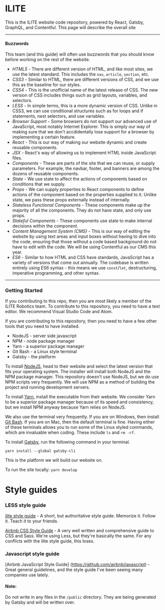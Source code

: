 # ILITE
This is the ILITE website code repository, powered by React, Gatsby, GraphQL, and Contentful. This page will describe the overall site

****

#### Buzzwords
This team (and this guide) will often use buzzwords that you should know before working on the rest of the website.

* *HTML5* - There are different version of HTML, and like most sites, we use the latest standard. This includes the `nav`, `article`, `section`, etc.
* *CSS3* - Similar to HTML, there are different versions of CSS, and we use this as the baseline for our styles.
* *CSS4* - This is the unofficial name of the latest release of CSS. The new version of CSS includes things such as grid layouts, variables, and selectors.
* *LESS* - In simple terms, this is a more dynamic version of CSS. Unlike in CSS3, we can use conditional structures such as for loops and if statements, nest selectors, and use variables.
* *Browser Support* - Some browsers do not support our advanced use of JavaScript, most notably Internet Explorer. This is simply our way of making sure that we don't accdidentally lose support for a browser by implementing a certain feature.
* *React* - This is our way of making our website dynamic and create reusable components.
* *JSX* - React's way of allowing us to implement HTML inside JavaScript files.
* *Components* - These are parts of the site that we can reuse, or supply parameters. For example, the navbar, footer, and banners are among the dozens of reusable components.
* *State* - We use state to affect the actions of components based on conditions that we supply.
* *Props* - We can supply properties to React components to define actions of the component based on the properties supplied to it. Unlike state, we pass these props externally instead of internally.
* *Stateless Functional Components* - These components make up the majority of all the components. They do not have state, and only use props.
* *Stateful Components* - These components use state to make internal decisions within the component.
* *Content Management System (CMS)* - This is our way of editing the website by using text areas and input boxes without having to dive into the code, ensuring that those without a code based background do not have to edit with the code. We will be using Contentful as our CMS this year.
* *ES6* - Similar to how HTML and CSS have standards, JavaScript has a variety of versions that come out annually. The codebase is written entirely using ES6 syntax - this means we use `const`/`let`, destructuring, imperative programming, and other syntax.

***

### Getting Started
If you contributing to this repo, then you are most likely a member of the ILITE Robotics team. To contribute to this repository, you need to have a text editor. We recommend Visual Studio Code and Atom.

If you are contributing to this repository, then you need to have a few other tools that you need to have installed.
* NodeJS - server side javascript
* NPM - node package manager
* Yarn - a superior package manager
* Git Bash - a Linux style terminal
* Gatsby - the platform

To install [NodeJS](https://nodejs.org/en/), head to their website and select the latest version that fits your operating system. The installer will install both NodeJS and the NPM package manager. This repository doesn't use NodeJS, but we do use NPM scripts very frequently. We will use NPM as a method of building the project and running development servers.

To install [Yarn](https://yarnpkg.com/en/), install the executable from their website. We consider Yarn to be a superior package manager because of its speed and consistency, but we install NPM anyway because Yarn relies on NodeJS.

We also use the terminal very frequently. If you are on Windows, then install [Git Bash](https://git-scm.com/downloads). If you are on Mac, then the default terminal is fine. Having either of these terminals allows you to run some of the Linux styled commands, which are invaluable when coding. These include `ls` and `rm -rf`.

To install [Gatsby](https://www.gatsbyjs.org/), run the following command in your terminal.
```
yarn install --global gatsby-cli
```
This is the platform we will build our website on.

To run the site locally: `yarn develop`

# Style guides

### LESS style guide
[ilite style guide](https://github.com/GailDrake/ilite/wiki/Less-Style-guide) - A short, but authoritative style guide. Memorize it. Follow it. Teach it to your friends.

[Airbnb CSS Style Guide](https://github.com/airbnb/css) - A very well written and comprehensive guide to CSS and Sass. We're using Less, but they're basically the same. For any conflicts with the ilite style guide, this loses.


### Javascript style guide
[Airbnb JavaScript Style Guide] (https://github.com/airbnb/javascript) - Great general guidelines, and the style guide I've been seeing many companies use lately.


#### Note:
Do not write in any files in the `/public` directory. They are being generated by Gatsby and will be written over.
